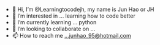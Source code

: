 - 👋 Hi, I’m @Learningtocodejh, my name is Jun Hao or JH
- 👀 I’m interested in ... learning how to code better
- 🌱 I’m currently learning ... python
- 💞️ I’m looking to collaborate on ...
- 📫 How to reach me ...junhao_95@hotmail.com

<!---
Learningtocodejh/Learningtocodejh is a ✨ special ✨ repository because its `README.md` (this file) appears on your GitHub profile.
You can click the Preview link to take a look at your changes.
--->
